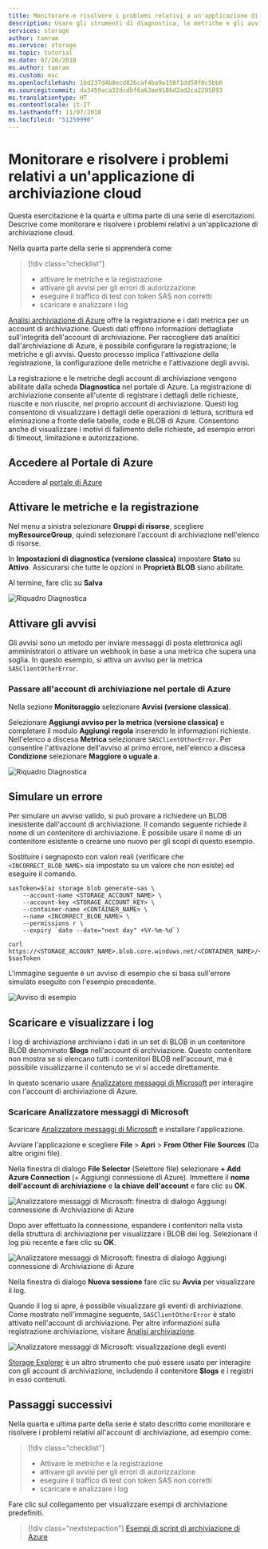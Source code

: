 ```yaml
---
title: Monitorare e risolvere i problemi relativi a un'applicazione di archiviazione cloud in Azure | Microsoft Docs
description: Usare gli strumenti di diagnostica, le metriche e gli avvisi per risolvere i problemi e monitorare un'applicazione cloud.
services: storage
author: tamram
ms.service: storage
ms.topic: tutorial
ms.date: 07/20/2018
ms.author: tamram
ms.custom: mvc
ms.openlocfilehash: 1bd237d4b8ecd826caf4ba9a150f1dd50f0c5bb6
ms.sourcegitcommit: da3459aca32dcdbf6a63ae9186d2ad2ca2295893
ms.translationtype: HT
ms.contentlocale: it-IT
ms.lasthandoff: 11/07/2018
ms.locfileid: "51259990"
---
```

# <a name="monitor-and-troubleshoot-a-cloud-storage-application"></a>Monitorare e risolvere i problemi relativi a un'applicazione di archiviazione cloud

Questa esercitazione è la quarta e ultima parte di una serie di esercitazioni. Descrive come monitorare e risolvere i problemi relativi a un'applicazione di archiviazione cloud.

Nella quarta parte della serie si apprenderà come:

> [!div class="checklist"]
> * attivare le metriche e la registrazione
> * attivare gli avvisi per gli errori di autorizzazione
> * eseguire il traffico di test con token SAS non corretti
> * scaricare e analizzare i log

[Analisi archiviazione di Azure](../common/storage-analytics.md) offre la registrazione e i dati metrica per un account di archiviazione. Questi dati offrono informazioni dettagliate sull'integrità dell'account di archiviazione. Per raccogliere dati analitici dall'archiviazione di Azure, è possibile configurare la registrazione, le metriche e gli avvisi. Questo processo implica l'attivazione della registrazione, la configurazione delle metriche e l'attivazione degli avvisi.

La registrazione e le metriche degli account di archiviazione vengono abilitate dalla scheda **Diagnostica** nel portale di Azure. La registrazione di archiviazione consente all'utente di registrare i dettagli delle richieste, riuscite e non riuscite, nel proprio account di archiviazione. Questi log consentono di visualizzare i dettagli delle operazioni di lettura, scrittura ed eliminazione a fronte delle tabelle, code e BLOB di Azure. Consentono anche di visualizzare i motivi di fallimento delle richieste, ad esempio errori di timeout, limitazione e autorizzazione.

## <a name="log-in-to-the-azure-portal"></a>Accedere al Portale di Azure

Accedere al [portale di Azure](https://portal.azure.com)

## <a name="turn-on-logging-and-metrics"></a>Attivare le metriche e la registrazione

Nel menu a sinistra selezionare **Gruppi di risorse**, scegliere **myResourceGroup**, quindi selezionare l'account di archiviazione nell'elenco di risorse.

In **Impostazioni di diagnostica (versione classica)** impostare **Stato** su **Attivo**. Assicurarsi che tutte le opzioni in **Proprietà BLOB** siano abilitate.

Al termine, fare clic su **Salva**

![Riquadro Diagnostica](media/storage-monitor-troubleshoot-storage-application/enable-diagnostics.png)

## <a name="enable-alerts"></a>Attivare gli avvisi

Gli avvisi sono un metodo per inviare messaggi di posta elettronica agli amministratori o attivare un webhook in base a una metrica che supera una soglia. In questo esempio, si attiva un avviso per la metrica `SASClientOtherError`.

### <a name="navigate-to-the-storage-account-in-the-azure-portal"></a>Passare all'account di archiviazione nel portale di Azure

Nella sezione **Monitoraggio** selezionare **Avvisi (versione classica)**.

Selezionare **Aggiungi avviso per la metrica (versione classica)** e completare il modulo **Aggiungi regola** inserendo le informazioni richieste. Nell'elenco a discesa **Metrica** selezionare `SASClientOtherError`. Per consentire l'attivazione dell'avviso al primo errore, nell'elenco a discesa **Condizione** selezionare **Maggiore o uguale a**.

![Riquadro Diagnostica](media/storage-monitor-troubleshoot-storage-application/add-alert-rule.png)

## <a name="simulate-an-error"></a>Simulare un errore

Per simulare un avviso valido, si può provare a richiedere un BLOB inesistente dall'account di archiviazione. Il comando seguente richiede il nome di un contenitore di archiviazione. È possibile usare il nome di un contenitore esistente o crearne uno nuovo per gli scopi di questo esempio.

Sostituire i segnaposto con valori reali (verificare che `<INCORRECT_BLOB_NAME>` sia impostato su un valore che non esiste) ed eseguire il comando.

```azurecli-interactive
sasToken=$(az storage blob generate-sas \
    --account-name <STORAGE_ACCOUNT_NAME> \
    --account-key <STORAGE_ACCOUNT_KEY> \
    --container-name <CONTAINER_NAME> \
    --name <INCORRECT_BLOB_NAME> \
    --permissions r \
    --expiry `date --date="next day" +%Y-%m-%d`)

curl https://<STORAGE_ACCOUNT_NAME>.blob.core.windows.net/<CONTAINER_NAME>/<INCORRECT_BLOB_NAME>?$sasToken
```

L'immagine seguente è un avviso di esempio che si basa sull'errore simulato eseguito con l'esempio precedente.

 ![Avviso di esempio](media/storage-monitor-troubleshoot-storage-application/email-alert.png)

## <a name="download-and-view-logs"></a>Scaricare e visualizzare i log

I log di archiviazione archiviano i dati in un set di BLOB in un contenitore BLOB denominato **$logs** nell'account di archiviazione. Questo contenitore non mostra se si elencano tutti i contenitori BLOB nell'account, ma è possibile visualizzarne il contenuto se vi si accede direttamente.

In questo scenario usare [Analizzatore messaggi di Microsoft](https://technet.microsoft.com/library/jj649776.aspx) per interagire con l'account di archiviazione di Azure.

### <a name="download-microsoft-message-analyzer"></a>Scaricare Analizzatore messaggi di Microsoft

Scaricare [Analizzatore messaggi di Microsoft](https://www.microsoft.com/download/details.aspx?id=44226) e installare l'applicazione.

Avviare l'applicazione e scegliere **File** > **Apri** > **From Other File Sources** (Da altre origini file).

Nella finestra di dialogo **File Selector** (Selettore file) selezionare **+ Add Azure Connection** (+ Aggiungi connessione di Azure). Immettere il **nome dell'account di archiviazione** e **la chiave dell'account** e fare clic su **OK**.

![Analizzatore messaggi di Microsoft: finestra di dialogo Aggiungi connessione di Archiviazione di Azure](media/storage-monitor-troubleshoot-storage-application/figure3.png)

Dopo aver effettuato la connessione, espandere i contenitori nella vista della struttura di archiviazione per visualizzare i BLOB dei log. Selezionare il log più recente e fare clic su **OK**.

![Analizzatore messaggi di Microsoft: finestra di dialogo Aggiungi connessione di Archiviazione di Azure](media/storage-monitor-troubleshoot-storage-application/figure4.png)

Nella finestra di dialogo **Nuova sessione** fare clic su **Avvia** per visualizzare il log.

Quando il log si apre, è possibile visualizzare gli eventi di archiviazione. Come mostrato nell'immagine seguente, `SASClientOtherError` è stato attivato nell'account di archiviazione. Per altre informazioni sulla registrazione archiviazione, visitare [Analisi archiviazione](../common/storage-analytics.md).

![Analizzatore messaggi di Microsoft: visualizzazione degli eventi](media/storage-monitor-troubleshoot-storage-application/figure5.png)

[Storage Explorer](https://azure.microsoft.com/features/storage-explorer/) è un altro strumento che può essere usato per interagire con gli account di archiviazione, includendo il contenitore **$logs** e i registri in esso contenuti.

## <a name="next-steps"></a>Passaggi successivi

Nella quarta e ultima parte della serie è stato descritto come monitorare e risolvere i problemi relativi all'account di archiviazione, ad esempio come:

> [!div class="checklist"]
> * Attivare le metriche e la registrazione
> * attivare gli avvisi per gli errori di autorizzazione
> * eseguire il traffico di test con token SAS non corretti
> * scaricare e analizzare i log

Fare clic sul collegamento per visualizzare esempi di archiviazione predefiniti.

> [!div class="nextstepaction"]
> [Esempi di script di archiviazione di Azure](storage-samples-blobs-cli.md)